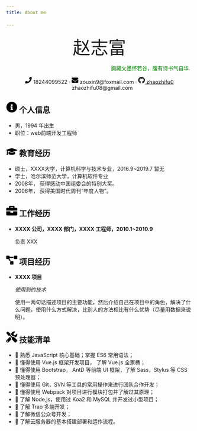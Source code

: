 ```yaml
---
title: About me

---
```





 <center>
     <!-- <h1>赵志富</h1>          -->
     <font face="黑体"  size=25>赵志富</font>
 </center>
 <font face="STCAIYUN" color=green ><p align="right">胸藏文墨怀若谷，腹有诗书气自华.&nbsp;&nbsp;</p></font>
<center> 
 <img src="assets/phone-solid.svg" width="18px">&nbsp;18244099522         · <img src="assets/envelope-solid.svg" width="18px">&nbsp;zouxin9@foxmail.com     · <img src="assets/github-brands.svg" width="18px"><a href="https://github.com/zhaozhifu0">&nbsp;zhaozhifu0</a> <br><center>&nbsp;&nbsp;&nbsp;&nbsp;zhaozhifu08@gmail.com </center>
</center>

 ## <img src="assets/info-circle-solid.svg" width="30px"> 个人信息 

 - 男，1994 年出生
 - 职位：web前端开发工程师


## <img src="assets/graduation-cap-solid.svg" width="30px"> 教育经历

- 硕士，XXXX大学，计算机科学与技术专业，2016.9~2019.7 暂无
- 学士，哈尔滨师范大学，计算机软件专业
- 2008年， 获得感动中国组委会的特别大奖。
- 2006年， 获得美国时代周刊“年度人物”。

## <img src="assets/briefcase-solid.svg" width="30px"> 工作经历

- **XXXX 公司，XXXX 部门，XXXX 工程师，2010.1~2010.9**

   负责 XXX

## <img src="assets/project-diagram-solid.svg" width="30px"> 项目经历

- **XXXX 项目**

  *使用到的技术*

  使用一两句话描述项目的主要功能，然后介绍自己在项目中的角色，解决了什么问题，使用什么方式解决，比别人的方法相比有什么优势（尽量用数据来说明）。



## <img src="assets/tools-solid.svg" width="30px"> 技能清单


-  熟悉 JavaScript 核心基础；掌握 ES6 常用语法；
-  懂得使用 Vue.js 框架开发项目， 了解 Vue.js 全家桶；
-  懂得使用 Bootstrap， AntD 等前端 UI 框架，了解 Sass，Stylus 等 CSS 预处理器；
-  懂得使用 Git，SVN 等工具的常用操作来进行团队合作开发；
-  懂得使用 Webpack 对项目进行模块打包并了解过其原理；
-  了解 Node,js，使用过 Koa2 和 MySQL 并开发过小型项目；
-  了解 Trao 多端开发；
-  了解微信公众号开发；
-  了解云服务器的基本搭建部署和运作流程。